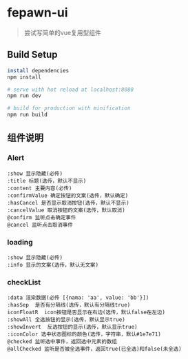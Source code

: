 # fepawn-ui

> 尝试写简单的vue复用型组件



## Build Setup

```bash
install dependencies
npm install

# serve with hot reload at localhost:8080
npm run dev

# build for production with minification
npm run build
```



## 组件说明

### Alert

```
:show 显示隐藏(必传)
:title 标题(选传，默认不显示)
:content 主要内容(必传)
:confirmValue 确定按钮的文案(选传，默认确定)
:hasCancel 是否显示取消按钮(选传，默认不显示)
:cancelValue 取消按钮的文案(选传，默认取消)
@confirm 监听点击确定事件
@cancel 监听点击取消事件
```



### loading

```
:show 显示隐藏(必传)
:info 显示的文案(选传，默认无文案)
```



### checkList

```
:data 渲染数据(必传 [{nama: 'aa', value: 'bb'}])
:hasSep  是否有分隔线(选传，默认有分隔线true)
iconFloatR  icon按钮是否显示在右边(选传，默认false在左边)
:showAll 全选按钮的显示(选传，默认显示true)
:showInvert  反选按钮的显示(选传，默认显示true)
:iconColor 选中状态图标的颜色(选传，字符串，默认#1e7e71)
@checked 监听选中事件，返回选中元素的数组
@allChecked 监听是否被全选事件，返回true(已全选)和false(未全选)
```

